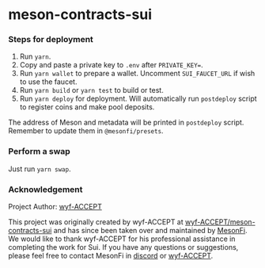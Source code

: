 # meson-contracts-sui

### Steps for deployment

1. Run `yarn`.
2. Copy and paste a private key to `.env` after `PRIVATE_KEY=`.
3. Run `yarn wallet` to prepare a wallet. Uncomment `SUI_FAUCET_URL` if wish to use the faucet.
4. Run `yarn build` or `yarn test` to build or test.
5. Run `yarn deploy` for deployment. Will automatically run `postdeploy` script to register coins and make pool deposits.

The address of Meson and metadata will be printed in `postdeploy` script. Remember to update them in `@mesonfi/presets`.

### Perform a swap

Just run `yarn swap`.

### Acknowledgement

Project Author: [wyf-ACCEPT](https://github.com/wyf-ACCEPT)

This project was originally created by wyf-ACCEPT at [wyf-ACCEPT/meson-contracts-sui](https://github.com/wyf-ACCEPT/meson-contracts-sui) and has since been taken over and maintained by [MesonFi](https://github.com/mesonfi). We would like to thank wyf-ACCEPT for his professional assistance in completing the work for Sui. If you have any questions or suggestions, please feel free to contact MesonFi in [discord](https://discord.gg/meson) or [wyf-ACCEPT](https://github.com/wyf-ACCEPT).
